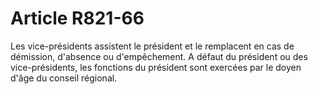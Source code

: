 # Article R821-66

Les vice-présidents assistent le président et le remplacent en cas de démission, d'absence ou d'empêchement. A défaut du président ou des vice-présidents, les fonctions du président sont exercées par le doyen d'âge du conseil régional.